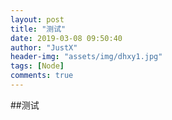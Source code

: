 ```yaml
---
layout: post
title: "测试"
date: 2019-03-08 09:50:40
author: "JustX"
header-img: "assets/img/dhxy1.jpg"
tags: [Node]
comments: true
---
```


##测试